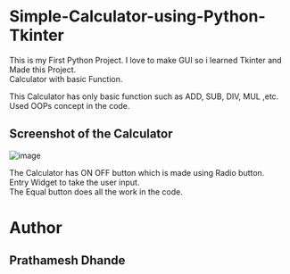 # Simple-Calculator-using-Python-Tkinter

This is my First Python Project. I love to make GUI so i learned Tkinter and Made this Project. <br/>
Calculator with basic Function.<br/>

This Calculator has only basic function such as ADD, SUB, DIV, MUL ,etc.<br/>
Used OOPs concept in the code.<br/>


## Screenshot of the Calculator
![image](https://user-images.githubusercontent.com/87264935/160288771-04c7df54-da2a-4edf-8d34-445707a9cccf.png)

The Calculator has ON OFF button which is made using Radio button.<br/>
Entry Widget to take the user input.<br/>
The Equal button does all the work in the code.<br/>

# Author
## Prathamesh Dhande

